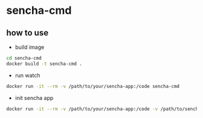 # sencha-cmd

## how to use

- build image

```bash
cd sencha-cmd
docker build -t sencha-cmd .
```

- run watch

```bash
docker run -it --rm -v /path/to/your/sencha-app:/code sencha-cmd
```

- init sencha app

```bash
docker run -it --rm -v /path/to/your/sencha-app:/code -v /path/to/sencha-sdk:/sdk sencha-cmd sencha -sdk /sdk generate app TestApp /code/test-app -modern
```
